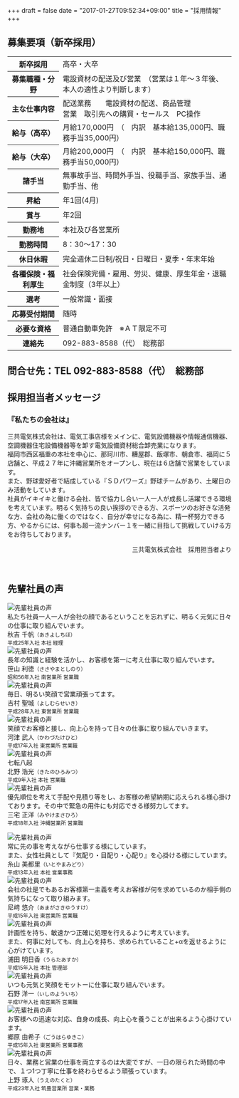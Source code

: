 +++
draft = false
date = "2017-01-27T09:52:34+09:00"
title = "採用情報"
+++
[]()
        <div id="career-info"></div>
        <section class="recruit_section">
          <div class="page-header2 text-left">
            <h2 class="headline rich_font h1_title">募集要項（新卒採用）</h2>
          </div>
          <!--表テスト▼-->
          <table>
            <tr>
              <th>新卒採用</th>
              <td>高卒・大卒</td>
            </tr>
            <tr>
              <th><span>募集職種・分野</span></th>
              <td>電設資材の配送及び営業　（営業は１年～３年後、本人の適性より判断します）</td>
            </tr>
            <tr>
              <th>主な仕事内容</th>
              <td> 配送業務　　電設資材の配送、商品管理<br />営業　取引先への購買・セールス　PC操作</td>
            </tr>
            <tr>
              <th>給与（高卒）</th>
              <td> 月給170,000円　（　内訳　基本給135,000円、職務手当35,000円） </td>
            </tr>
            <tr>
              <th>給与（大卒）</th>
              <td> 月給200,000円　（　内訳　基本給150,000円、職務手当50,000円）</td>
            </tr>
            <tr>
              <th>諸手当</th>
              <td>無事故手当、時間外手当、役職手当、家族手当、通勤手当、他</td>
            </tr>
            <tr>
              <th>昇給</th>
              <td>年1回(4月)</td>
            </tr>
            <tr>
              <th>賞与</th>
              <td>年2回 </td>
            </tr>
            <tr>
              <th>勤務地</th>
              <td>本社及び各営業所</td>
            </tr>
            <tr>
              <th>勤務時間</th>
              <td>8：30～17：30</td>
            </tr>
            <tr>
              <th>休日休暇</th>
              <td>完全週休二日制/祝日・日曜日・夏季・年末年始</td>
            </tr>
            <tr>
              <th><span>各種保険・福利厚生</span></th>
              <td>社会保険完備・雇用、労災、健康、厚生年金・退職金制度（3年以上）</td>
            </tr>
            <tr>
              <th>選考</th>
              <td>一般常識・面接</td>
            </tr>
            <tr>
              <th>応募受付期間</th>
              <td>随時</td>
            </tr>
            <tr>
              <th>必要な資格</th>
              <td>普通自動車免許　※ＡＴ限定不可</td>
            </tr>
            <tr>
              <th>連絡先</th>
              <td>092-883-8588（代）　総務部</td>
            </tr>
          </table>
          <div class="page-header text-center">
            <h2 class="headline rich_font">問合せ先：TEL 092-883-8588（代）　総務部</h2>
          </div>
          <!--表テスト▲--> 
        </section>
        <section>
          <div class="page-header text-left">
            <h2 class="headline rich_font h1_title">採用担当者メッセージ</h2>
          </div>
          <h3 class="rich_font h3_recruit">『私たちの会社は』</h3>
          <p class="p_recruit">三共電気株式会社は、電気工事店様をメインに、電気設備機器や情報通信機器、空調機器住宅設備機器等を卸す電気設備資材総合卸売業になります。<br>
            福岡市西区福重の本社を中心に、那珂川市、糟屋郡、飯塚市、朝倉市、福岡に５店舗と、平成２７年に沖縄営業所をオープンし、現在は６店舗で営業をしています。<br>
            また、野球愛好者で結成している『ＳＤパワーズ』野球チームがあり、土曜日のみ活動をしています。<br>
            社員がイキイキと働ける会社、皆で協力し合い一人一人が成長し活躍できる環境を考えています。明るく気持ちの良い挨拶のできる方、スポーツのお好きな活発な方、会社の為に働くのではなく、自分が幸せになる為に、精一杯努力できる方、やるからには、何事も超一流ナンバー１を一緒に目指して挑戦していける方をお待ちしております。</p>
          <p align="right" class="rich_font">三共電気株式会社　採用担当者より</p>
　　　　　　　　<div class="clearfix"></div>
        </section>
        <div id="career-voice"></div>
        <section>
          <div class="page-header text-left">
            <h2 class="headline rich_font h1_title">先輩社員の声</h2>
          </div>
<!-- /*新しく足した分。ここから↓*/ -->
[]()
              <!--声ここから-->
              <div class="row"> 
                <!--声左ここから--> 
                <!--あきよしちほ-->
                <div class="col-sm-6">
                  <div class="row">
                    <div class="col-sm-5"><img src="images/recruit_15.jpg" class="img-responsive img-thumbnail" alt="先輩社員の声"/> </div>
                    <div class="col-sm-7">
                      <div class="p_message">私たち社員一人一人が会社の顔であるということを忘れずに、明るく元気に日々の仕事に取り組んでいます。</div>
                      <div class="margin-t-20">秋吉 千帆<small>（あきよしちほ）</small></div>
                      <div><small>平成25年入社 本社 経理</small></div>
                    </div>
                  </div>
                </div>
                <!--あきよしちほ--> 
                <!--声左ここまで--> 
                <!--声右ここから--> 
                <!--ささやまとしのり-->
                <div class="col-sm-6">
                  <div class="row">
                    <div class="col-sm-5"><img src="images/recruit_17.jpg" class="img-responsive img-thumbnail" alt="先輩社員の声"/> </div>
                    <div class="col-sm-7">
                      <div class="p_message">長年の知識と経験を活かし、お客様を第一に考え仕事に取り組んでいます。</div>
                      <div class="margin-t-20">笹山 利徳<small>（ささやまとしのり）</small></div>
                      <div><small>昭和56年入社 南営業所 営業職</small></div>
                    </div>
                  </div>
                </div>
                <!--ささやまとしのり-->
                <!--声右ここまで-->
              </div>
              <!--声ここまで--> 
              <!--声ここから-->
              <div class="row"> 
                <!--声左ここから--> 
                <!--よしむらせいき-->
                <div class="col-sm-6">
                  <div class="row">
                    <div class="col-sm-5"><img src="images/recruit_18.jpg" class="img-responsive img-thumbnail" alt="先輩社員の声"/> </div>
                    <div class="col-sm-7">
                      <div class="p_message">毎日、明るい笑顔で営業頑張ってます。</div>
                      <div class="margin-t-20">吉村 聖城<small>（よしむらせいき）</small></div>
                      <div><small>平成28年入社 東営業所 営業職</small></div>
                    </div>
                  </div>
                </div>
                <!--よしむらせいき-->
                <!--声左ここまで-->
                <!--声右ここから-->
                <!--かわづたけひこ-->
                <div class="col-sm-6">
                  <div class="row">
                    <div class="col-sm-5"><img src="images/recruit_19.jpg" class="img-responsive img-thumbnail" alt="先輩社員の声"/> </div>
                    <div class="col-sm-7">
                      <div class="p_message">笑顔でお客様と接し、向上心を持って日々の仕事に取り組んでいきます。</div>
                      <div class="margin-t-20">河津 武人<small>（かわづたけひと）</small></div>
                      <div><small>平成17年入社 東営業所 営業職</small></div>
                    </div>
                  </div>
                </div>
                <!--かわづたけひこ--> 
                <!--声右ここまで-->
              </div>
              <!--声ここまで--> 
              <!--声ここから-->
              <div class="row"> 
                <!--声左ここから--> 
                <!--きたのひろみつ-->
                <div class="col-sm-6">
                  <div class="row">
                    <div class="col-sm-5"><img src="images/recruit_20.jpg" class="img-responsive img-thumbnail" alt="先輩社員の声"/> </div>
                    <div class="col-sm-7">
                      <div class="p_message">七転八起</div>
                      <div class="margin-t-20">北野 浩光<small>（きたのひろみつ）</small></div>
                      <div><small>平成9年入社 本社 営業職</small></div>
                    </div>
                  </div>
                </div>
                <!--きたのひろみつ--> 
                <!--声左ここまで--> 
                <!--声右ここから--> 
                <!--みやけまさひろ-->
                <div class="col-sm-6">
                  <div class="row">
                    <div class="col-sm-5"><img src="images/recruit_21.jpg" class="img-responsive img-thumbnail" alt="先輩社員の声"/> </div>
                    <div class="col-sm-7">
                      <div class="p_message">優先順位を考えて手配や見積り等をし、お客様の希望納期に応えられる様心掛けております。その中で緊急の用件にも対応できる様努力してます。</div>
                      <div class="margin-t-20">三宅 正洋<small>（みやけまさひろ）</small></div>
                      <div><small>平成18年入社 沖縄営業所 営業職</small></div>
                    </div>
                  </div>
                </div>
                <!--みやけまさひろ--> 
                <!--声右ここまで--> 
              </div>
              <!--声ここまで--> 
              <!--声ここから-->
              <div class="row"> 
                <!--声左ここから--> 
                <!--声左ここまで--> 
                <!--声右ここから--> 
                <!--声右ここまで--> 
              </div>
              <!--声ここまで--> 
              <!--ここに「もっと見るボタン」を配置--> 
<!-- /*新しく足した分。ここまで↑*/ -->
<div class="more">
          <!--声ここから-->
          <div class="row">
            <!--声左ここから-->
            <div class="col-sm-6">
              <div class="row">
                <div class="col-sm-5"><img src="images/recruit_07.jpg" class="img-responsive img-thumbnail" alt="先輩社員の声"/> </div>
                <div class="col-sm-7">
                  <div class="p_message">常に先の事を考えながら仕事する様にしています。<br>
                    また、女性社員として『気配り・目配り・心配り』を心掛ける様にしています。</div>
                  <div class="margin-t-20">糸山 美都里<small>（いとやまみどり）</small></div>
                  <div><small>平成13年入社 本社 営業事務</small></div>
                </div>
              </div>
            </div>
            <!--声左ここまで-->
            <!--声右ここから-->
            <!--あまがさきゆうすけ-->
            <div class="col-sm-6">
              <div class="row">
                <div class="col-sm-5"><img src="images/recruit_08.jpg" class="img-responsive img-thumbnail" alt="先輩社員の声"/> </div>
                <div class="col-sm-7">
                  <div class="p_message">会社の社是でもあるお客様第一主義を考えお客様が何を求めているのか相手側の気持ちになって取り組みます。</div>
                  <div class="margin-t-20">尼﨑 悠介<small>（あまがさきゆうすけ）</small></div>
                  <div><small>平成15年入社 東営業所 営業職</small></div>
                </div>
              </div>
            </div>
            <!--なあまがさきゆうすけ-->
            <!--声右ここまで-->
          </div>
          <!--声ここまで-->
          <!--声ここから-->
          <div class="row margin-t-20">
            <!--声左ここから-->
            <div class="col-sm-6">
              <div class="row">
                <div class="col-sm-5"><img src="images/recruit_09.jpg" class="img-responsive img-thumbnail" alt="先輩社員の声"/></div>
                <div class="col-sm-7">
                  <div class="p_message">計画性を持ち、敏速かつ正確に処理を行えるように考えています。<br>
                    また、何事に対しても、向上心を持ち、求められていること+αを返せるように心がけています。</div>
                  <div class="margin-t-20">浦田 明日香<small>（うらたあすか）</small></div>
                  <div><small>平成15年入社 本社 管理部</small></div>
                </div>
              </div>
            </div>
            <!--声左ここまで-->
            <!--声右ここから-->
            <div class="col-sm-6">
              <div class="row">
                <div class="col-sm-5"><img src="images/recruit_10.jpg" class="img-responsive img-thumbnail" alt="先輩社員の声"/> </div>
                <div class="col-sm-7">
                  <div class="p_message">いつも元気と笑顔をモットーに仕事に取り組んでいます。</div>
                  <div class="margin-t-20">石野 洋一<small>（いしのよういち）</small></div>
                  <div><small>平成17年入社 南営業所 営業職</small></div>
                </div>
              </div>
            </div>
            <!--声右ここまで-->
          </div>
          <!--声ここまで-->
          <!--声ここから-->
          <div class="row margin-t-20">
            <!--声左ここから-->
            <div class="col-sm-6">
              <div class="row">
                <div class="col-sm-5"><img src="images/recruit_11.jpg" class="img-responsive img-thumbnail" alt="先輩社員の声"/></div>
                <div class="col-sm-7">
                  <div class="p_message">お客様への迅速な対応、自身の成長、向上心を養うことが出来るよう心掛けています。</div>
                  <div class="margin-t-20">郷原 由希子<small>（ごうはらゆきこ）</small></div>
                  <div><small>平成15年入社 東営業所 営業事務</small></div>
                </div>
              </div>
            </div>
            <!--声左ここまで-->
            <!--声右ここから-->
            <div class="col-sm-6">
              <div class="row">
                <div class="col-sm-5"><img src="images/recruit_12.jpg" class="img-responsive img-thumbnail" alt="先輩社員の声"/> </div>
                <div class="col-sm-7">
                  <div class="p_message">日々、業務と営業の仕事を両立するのは大変ですが、一日の限られた時間の中で、１つ1つ丁寧に仕事を終わらせるよう頑張っています。</div>
                  <div class="margin-t-20">上野 琢人<small>（うえのたくと）</small></div>
                  <div><small>平成23年入社 筑豊営業所 営業・業務</small></div>
                </div>
              </div>
            </div>
            <!--声右ここまで-->
          </div>
          <!--声ここまで-->
          <div class="row margin-t-20">
            <!--声左ここから-->
            <!--声左ここまで-->
            <!--声右ここから-->
            <!--声右ここまで-->
          </div>
          <!--声ここまで-->
</div>
        </section>
